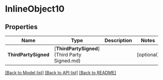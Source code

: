 # InlineObject10

## Properties

Name | Type | Description | Notes
------------ | ------------- | ------------- | -------------
**ThirdPartySigned** | [**ThirdPartySigned**](Third Party Signed.md) |  | [optional] 

[[Back to Model list]](../README.md#documentation-for-models) [[Back to API list]](../README.md#documentation-for-api-endpoints) [[Back to README]](../README.md)


